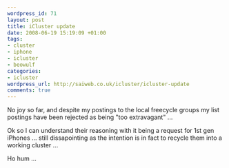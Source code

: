 ```yaml
--- 
wordpress_id: 71
layout: post
title: iCluster update
date: 2008-06-19 15:19:09 +01:00
tags: 
- cluster
- iphone
- icluster
- beowulf
categories: 
- icluster
wordpress_url: http://saiweb.co.uk/icluster/icluster-update
comments: true
---
```

No joy so far, and despite my postings to the local freecycle groups my list postings have been rejected as being "too extravagant" ...

Ok so I can understand their reasoning with it being a request for 1st gen iPhones ... still dissapointing as the intention is in fact to recycle them into a working cluster ...

Ho hum ...
